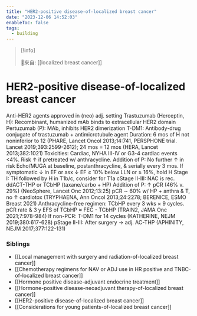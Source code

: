 ```yaml
---
title: "HER2-positive disease-of-localized breast cancer"
date: "2023-12-06 14:52:03"
enableToc: false
tags:
  - building
---
```


> [!info]
>
> 🌱來自: [[localized breast cancer]]

# HER2-positive disease-of-localized breast cancer

Anti-HER2 agents approved in (neo) adj. setting
Trastuzumab (Herceptin, H): Recombinant, humanized mAb binds to extracellular HER2 domain
Pertuzumab (P): MAb, inhibits HER2 dimerization
T-DM1: Antibody-drug conjugate of trastuzumab + antimicrotubule agent
Duration: 6 mos of H not noninferior to 12 (PHARE, Lancet Oncol 2013;14:741, PERSPHONE trial. Lancet 2019;393:2599-2612); 24 mos = 12 mos (HERA, Lancet 2013;382:1021)
Toxicities: Cardiac, NYHA III-IV or G3-4 cardiac events <4%. Risk ↑ if pretreated w/ anthracycline. Addition of P: No further ↑ in risk
Echo/MUGA at baseline, postanthracycline, & serially every 3 mos. If symptomatic ↓ in EF or asx ↓ EF ≥ 10% below LLN or ≥ 16%, hold H
Stage I: TH followed by H in T1b/c, consider for T1a
cStage II-III: NAC is rec. ddACT-THP or TCbHP (taxane/carbo + HP)
Addition of P: ↑ pCR (46% v. 29%) (NeoSphere, Lancet Onc 2012;13:25)
pCR ∼ 60% w/ HP + anthra & T, no ↑ cardiotox (TRYPHAENA, Ann Oncol 2013;24:2278; BERENICE, ESMO Breast 2021)
Anthracycline-free regimen: TCbHP every 3 wks × 9 cycles. pCR rate & 3 y EFS of TCbHP ≈ FEC - TCbHP (TRAIN2, JAMA Onc 2021;7:978-984)
If non-PCR: T-DM1 for 14 cycles (KATHERINE, NEJM 2019;380:617-628)
pStage II-III: After surgery → adj. AC-THP (APHINITY, NEJM 2017;377:122-131)

### Siblings

- [[Local management with surgery and radiation-of-localized breast cancer]]
- [[Chemotherapy regimens for NAV or ADJ use in HR positive and TNBC-of-localized breast cancer]]
- [[Hormone positive disease-adjuvant endocrine treatment]]
- [[Hormone-positive disease-neoadjuvant therapy-of-localized breast cancer]]
- [[HER2-positive disease-of-localized breast cancer]]
- [[Considerations for young patients-of-localized breast cancer]]


